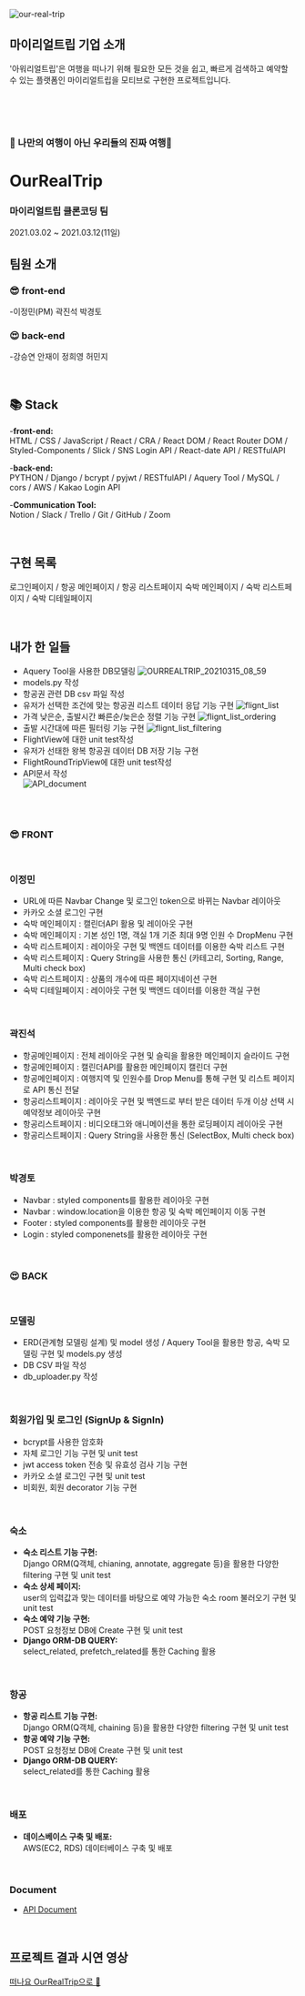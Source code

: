 ![our-real-trip](https://user-images.githubusercontent.com/75108432/111068776-848f8780-850d-11eb-8f2c-6f7c5949f210.png)

## 마이리얼트립 기업 소개

'아워리얼트립'은 여행을 떠나기 위해 필요한 모든 것을 쉽고, 빠르게 검색하고 예약할 수 있는 플랫폼인 마이리얼트립을 모티브로 구현한 프로젝트입니다.

<br>
<br>
<br>

### 🛫 나만의 여행이 아닌 우리들의 진짜 여행🛫

# OurRealTrip

### 마이리얼트립 클론코딩 팀

2021.03.02 ~ 2021.03.12(11일)

## 팀원 소개
### 😎 front-end

-이정민(PM) 곽진석 박경토

### 😍 back-end

-강승연 안재이 정희영 허민지

<br>

## 📚 Stack

-**front-end:** <br>
HTML / CSS / JavaScript / React / CRA / React DOM / React Router DOM / Styled-Components / Slick / SNS Login API / React-date API / RESTfulAPI

-**back-end:** <br>
PYTHON / Django / bcrypt / pyjwt / RESTfulAPI / Aquery Tool / MySQL / cors / AWS / Kakao Login API

-**Communication Tool:** <br>
Notion / Slack / Trello / Git / GitHub / Zoom

<br>

## 구현 목록

로그인페이지 / 항공 메인페이지 / 항공 리스트페이지
숙박 메인페이지 / 숙박 리스트페이지 / 숙박 디테일페이지

<br>

## 내가 한 일들
- Aquery Tool을 사용한 DB모델링 
![OURREALTRIP_20210315_08_59](https://user-images.githubusercontent.com/72085261/111140749-0c38cd00-85c6-11eb-9ba8-2c361739f76b.png)
- models.py 작성
- 항공권 관련 DB csv 파일 작성
- 유저가 선택한 조건에 맞는 항공권 리스트 데이터 응답 기능 구현
![flignt_list](https://user-images.githubusercontent.com/72085261/111140883-31c5d680-85c6-11eb-8eee-ec2c7164b602.gif)
- 가격 낮은순, 출발시간 빠른순/늦은순 정렬 기능 구현
![flignt_list_ordering](https://user-images.githubusercontent.com/72085261/111140956-47d39700-85c6-11eb-88c7-2ef1b6c2cbee.gif)
- 출발 시간대에 따른 필터링 기능 구현
![flignt_list_filtering](https://user-images.githubusercontent.com/72085261/111141005-56ba4980-85c6-11eb-94e8-e7e27c0d4f46.gif)
- FlightView에 대한 unit test작성
- 유저가 선태한 왕복 항공권 데이터 DB 저장 기능 구현
- FlightRoundTripView에 대한 unit test작성
- API문서 작성 <br>
![API_document](https://user-images.githubusercontent.com/72085261/111141132-836e6100-85c6-11eb-932d-2dda95b2d8b1.gif)
<br>
<br>

### 😎 FRONT
<br>

### 이정민

- URL에 따른 Navbar Change 및 로그인 token으로 바뀌는 Navbar 레이아웃 <br>
- 카카오 소셜 로그인 구현 <br>
- 숙박 메인페이지 : 캘린더API 활용 및 레이아웃 구현 <br>
- 숙박 메인페이지 : 기본 성인 1명, 객실 1개 기준 최대 9명 인원 수 DropMenu 구현 <br>
- 숙박 리스트페이지 : 레이아웃 구현 및 백엔드 데이터를 이용한 숙박 리스트 구현 <br>
- 숙박 리스트페이지 : Query String을 사용한 통신 (카테고리, Sorting, Range, Multi check box) <br>
- 숙박 리스트페이지 : 상품의 개수에 따른 페이지네이션 구현 <br>
- 숙박 디테일페이지 : 레이아웃 구현 및 백엔드 데이터를 이용한 객실 구현 <br>

<br>

### 곽진석

- 항공메인페이지 : 전체 레이아웃 구현 및 슬릭을 활용한 메인페이지 슬라이드 구현
- 항공메인페이지 : 캘린더API를 활용한 메인페이지 캘린더 구현
- 항공메인페이지 : 여행지역 및 인원수를 Drop Menu를 통해 구현 및 리스트 페이지로 API 통신 전달
- 항공리스트페이지 : 레이아웃 구현 및 백엔드로 부터 받은 데이터 두개 이상 선택 시 예약정보 레이아웃 구현
- 항공리스트페이지 : 비디오태그와 애니메이션을 통한 로딩페이지 레이아웃 구현
- 항공리스트페이지 : Query String을 사용한 통신 (SelectBox, Multi check box)

<br>

### 박경토

- Navbar : styled components를 활용한 레이아웃 구현
- Navbar : window.location을 이용한 항공 및 숙박 메인페이지 이동 구현
- Footer : styled components를 활용한 레이아웃 구현
- Login : styled componenets를 활용한 레이아웃 구현

<br>

### 😍 BACK
<br>

### 모델링

- ERD(관계형 모델링 설계) 및 model 생성 / Aquery Tool을 활용한 항공, 숙박 모델링 구현 및 models.py 생성
- DB CSV 파일 작성
- db_uploader.py 작성

<br>

### 회원가입 및 로그인 (SignUp & SignIn)

- bcrypt를 사용한 암호화
- 자체 로그인 기능 구현 및 unit test 
- jwt access token 전송 및 유효성 검사 기능 구현
- 카카오 소셜 로그인 구현 및 unit test
- 비회원, 회원 decorator 기능 구현 

<br>

### 숙소

- **숙소 리스트 기능 구현:** <br>
Django ORM(Q객체, chianing, annotate, aggregate 등)을 활용한 다양한 filtering 구현 및 unit test
- **숙소 상세 페이지:** <br>
user의 입력값과 맞는 데이터를 바탕으로 예약 가능한 숙소 room 불러오기 구현 및 unit test
- **숙소 예약 기능 구현:** <br>
POST 요청정보 DB에 Create 구현 및 unit test 
- **Django ORM-DB QUERY:** <br>
select_related, prefetch_related를 통한 Caching 활용

<br>

### 항공

- **항공 리스트 기능 구현:** <br>
Django ORM(Q객체, chaining 등)을 활용한 다양한 filtering 구현 및 unit test
- **항공 예약 기능 구현:** <br>
POST 요청정보 DB에 Create 구현 및 unit test 
- **Django ORM-DB QUERY:** <br>
select_related를 통한 Caching 활용

<br>

### 배포 

- **데이스베이스 구축 및 배포:** <br>
AWS(EC2, RDS) 데이터베이스 구축 및 배포

<br>

### Document

- [API Document](https://www.notion.so/API-Document-e1c56cbbc3a3418b8f1d211aaf4fcd71, "API Document")

<br>

## 프로젝트 결과 시연 영상

[떠나요 OurRealTrip으로 🛫](https://www.youtube.com/watch?v=bpsRyUtgs-8)
